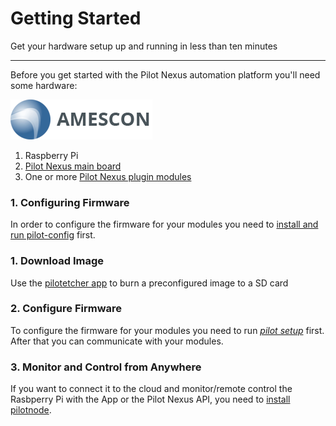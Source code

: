 # Getting Started
<p class="sub1">Get your hardware setup up and running in less than ten minutes</p>

---
Before you get started with the Pilot Nexus automation platform you'll need some hardware:

![alt text](/images/logo.png "My Logo")

1. Raspberry Pi
2. [Pilot Nexus main board](https://uk.rs-online.com/web/p/semiconductor-development-kit-accessories/8474894/)
3. One or more [Pilot Nexus plugin modules](https://uk.rs-online.com/web/c/?sra=oss&r=t&searchTerm=amescon+module)

### 1. Configuring Firmware
In order to configure the firmware for your modules you need to [install and run pilot-config](/docs/getting-started/install-pilot-config.md) first.

### 1. Download Image 
Use the [pilotetcher app](https://github.com/amescon/pilotetcher/releases/) to burn a preconfigured image to a SD card

### 2. Configure Firmware
To configure the firmware for your modules you need to run [*pilot setup*](/docs/getting-started/install-pilot-config.md) first.
After that you can communicate with your modules.

### 3. Monitor and Control from Anywhere
If you want to connect it to the cloud and monitor/remote control the Rasbperry Pi with the App or the Pilot Nexus API, you need to [install pilotnode](/docs/getting-started/install-pilotnode.md).